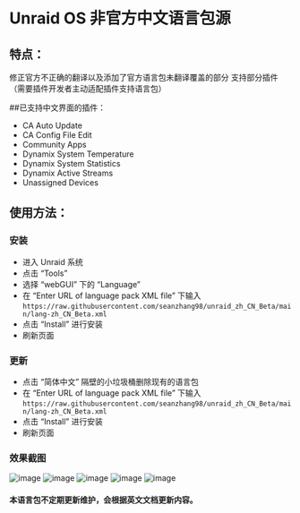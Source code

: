 # Unraid OS 非官方中文语言包源

## 特点：
修正官方不正确的翻译以及添加了官方语言包未翻译覆盖的部分
支持部分插件（需要插件开发者主动适配插件支持语言包）

##已支持中文界面的插件：
- CA Auto Update
- CA Config File Edit
- Community Apps
- Dynamix System Temperature
- Dynamix System Statistics
- Dynamix Active Streams
- Unassigned Devices

## 使用方法：
### 安装
- 进入 Unraid 系统
- 点击 “Tools”
- 选择 “webGUI” 下的 “Language”
- 在 “Enter URL of language pack XML file” 下输入
``https://raw.githubusercontent.com/seanzhang98/unraid_zh_CN_Beta/main/lang-zh_CN_Beta.xml`` 
- 点击 “Install” 进行安装
- 刷新页面

### 更新
- 点击 “简体中文” 隔壁的小垃圾桶删除现有的语言包
- 在 “Enter URL of language pack XML file” 下输入
``https://raw.githubusercontent.com/seanzhang98/unraid_zh_CN_Beta/main/lang-zh_CN_Beta.xml`` 
- 点击 “Install” 进行安装
- 刷新页面

### 效果截图
![image](https://raw.githubusercontent.com/seanzhang98/unraid_zh_CN_Beta/main/images/dashboard.png)
![image](https://raw.githubusercontent.com/seanzhang98/unraid_zh_CN_Beta/main/images/main.png)
![image](https://raw.githubusercontent.com/seanzhang98/unraid_zh_CN_Beta/main/images/setting.png)
![image](https://raw.githubusercontent.com/seanzhang98/unraid_zh_CN_Beta/main/images/ca.png)
![image](https://raw.githubusercontent.com/seanzhang98/unraid_zh_CN_Beta/main/images/tools.png)




#### 本语言包不定期更新维护，会根据英文文档更新内容。
